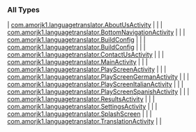 

### All Types

| [com.amorjk1.languagetranslator.AboutUsActivity](../com.amorjk1.languagetranslator/-about-us-activity/index.md) |  |
| [com.amorjk1.languagetranslator.BottomNavigationActivity](../com.amorjk1.languagetranslator/-bottom-navigation-activity/index.md) |  |
| [com.amorjk1.languagetranslator.BuildConfig](../com.amorjk1.languagetranslator/-build-config/index.md) |  |
| [com.amorjk1.languagetranslator.BuildConfig](../com.amorjk1.languagetranslator/-build-config/index.md) |  |
| [com.amorjk1.languagetranslator.ContactUsActivity](../com.amorjk1.languagetranslator/-contact-us-activity/index.md) |  |
| [com.amorjk1.languagetranslator.MainActivity](../com.amorjk1.languagetranslator/-main-activity/index.md) |  |
| [com.amorjk1.languagetranslator.PlayScreenActivity](../com.amorjk1.languagetranslator/-play-screen-activity/index.md) |  |
| [com.amorjk1.languagetranslator.PlayScreenGermanActivity](../com.amorjk1.languagetranslator/-play-screen-german-activity/index.md) |  |
| [com.amorjk1.languagetranslator.PlayScreenItalianActivity](../com.amorjk1.languagetranslator/-play-screen-italian-activity/index.md) |  |
| [com.amorjk1.languagetranslator.PlayScreenSpanishActivity](../com.amorjk1.languagetranslator/-play-screen-spanish-activity/index.md) |  |
| [com.amorjk1.languagetranslator.ResultsActivity](../com.amorjk1.languagetranslator/-results-activity/index.md) |  |
| [com.amorjk1.languagetranslator.SettingsActivity](../com.amorjk1.languagetranslator/-settings-activity/index.md) |  |
| [com.amorjk1.languagetranslator.SplashScreen](../com.amorjk1.languagetranslator/-splash-screen/index.md) |  |
| [com.amorjk1.languagetranslator.TranslationActivity](../com.amorjk1.languagetranslator/-translation-activity/index.md) |  |

